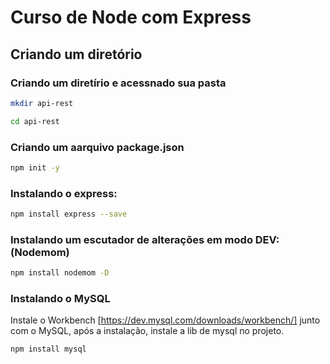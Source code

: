 # Curso de Node com Express

## Criando um diretório

### Criando um diretírio e acessnado sua pasta

```bash
mkdir api-rest

cd api-rest
```

### Criando um aarquivo package.json

```bash
npm init -y

```

### Instalando o express:

```bash
npm install express --save

```

### Instalando um escutador de alterações em modo DEV: (Nodemom)

```bash
npm install nodemom -D

```

### Instalando o MySQL

Instale o Workbench [https://dev.mysql.com/downloads/workbench/] junto com o MySQL, após a instalação, instale a lib de mysql no projeto.

```bash
npm install mysql

```
